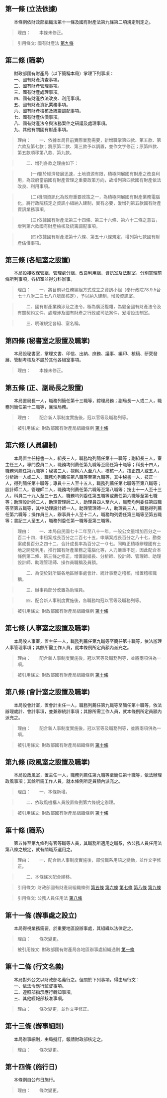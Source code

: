 第一條 (立法依據)
-----------------
　　本條例依財政部組織法第十一條及國有財產法第九條第二項規定制定之。  
> 理由：　　本條未修正。

> 引用條文: 國有財產法 [第九條](1583#第九條-國有財產局承辦國有財產事物)



第二條 (職掌)
-------------
　　財政部國有財產局（以下簡稱本局）掌理下列事項：  
　　一、國有財產清查事項。  
　　二、國有財產管理事項。  
　　三、國有財產處理事項。  
　　四、國有財產依法改良、利用事項。  
　　五、國有財產資訊業務事項。  
　　六、國有財產檢核及統籌調配事項。  
　　七、國有財產估價事項。  
　　八、國有財產法令與法務案件之研議及處理事項。  
　　九、其他有關國有財產事項。  
> 理由：　　一、依據本局目前實際業務需要，新增職掌第四款、第五款、第六款及第七款；將原第二款、第三款予以調置，並作文字修正；原第四款、第五款順移第八款、第九款。

> 　　二、增列各款之理由如下：

> 　　　(一)鑒於經濟發展迅速，土地資源有限，積極開展國有財產之改良利用，為政府當前國有財產管理之重要政策方向，故增列第四款國有財產依法改良、利用事項。

> 　　　(二)機關資訊化為政府重要政策之一，為積極開展國有財產業務電腦化，將行政院核定之資訊小組納入建制，實有必要，爰增列第五款國有財產資訊業務事項。

> 　　　(三)依據國有財產法第三十四條、第三十六條、第六十二條之意旨，增列第六款國有財產檢核及統籌調配事項。

> 　　　(四)依據國有財產法第十六條、第五十八條規定，增列第七款國有財產估價事項。



第三條 (各組室之設置)
---------------------
　　本局設接收保管組、管理處分組、改良利用組、資訊室及法制室，分別掌理前條所列事項，各組室並得分科辦事。  
> 理由：　　一、將目前以任務編組方式成立之資訊小組（奉行政院78.9.5台七十八財二三七八八號函核定），予以納入建制，增設資訊室。

> 　　二、國有財產業務涉及之法令，極為廣泛複雜，為健全國有財產法令及有關契約文件，處理涉及國有財產之行政或司法案件，爰增設法制室。

> 　　三、明確規定各組、室名稱。



第四條 (秘書室之設置及職掌)
---------------------------
　　本局設秘書室，掌理文書、印信、出納、庶務、議事、編印、核稿、研究發展、管制考核及不屬於其他各組室事項。  
> 理由：　　本條未修正。



第五條 (正、副局長之設置)
-------------------------
　　本局置局長一人，職務列簡任第十三職等，綜理局務；副局長一人或二人，職務列簡任第十二職等，襄理局務。  
> 理由：　　配合新人事制度實施後，冠以官等及職務列等。

> 被引用條文: 財政部國有財產局組織條例 [第十條](1503#第十條-職系)



第六條 (人員編制)
-----------------
　　本局置主任秘書一人，組長三人，職務均列簡任第十一職等；副組長三人，室主任三人，專門委員二人，職務均列薦任第九職等至簡任第十職等；科長十四人，職務列薦任第九職等；秘書三人，視察六人至八人，稽核一人，技正四人或五人，分析師一人或二人，職務均列薦任第八職等至第九職等，其中秘書一人，技正一人，得列簡任第十職等；專員十三人至十五人，職務列薦任第七職等至第八職等；設計師二人，管理師二人，職務均列薦任第六職等至第八職等；技士十一人至十三人，科員二十九人至三十五人，職務均列委任第五職等或薦任第六職等至第七職等；助理設計師二人，助理管理師二人，助理員四人至六人，職務均列委任第四職等至第五職等，其中助理設計師一人，助理管理師一人，助理員三人，職務得列薦任第六職等；操作員三人，辦事員十人至十二人，職務均列委任第三職等至第五職等；書記三人至五人，職務列委任第一職等至第三職等。  
> 理由：　　一、本局自民國七十二年至八十一年，一般公文量增加百分之一百二十四，申租案成長百分之二百七十五，申購案成長百分之八十七，勘查案成長百分之四十二，合計成長率為百分之一０七。同時正積極辦理國有土地之開發利用，推行國有財產業務之電腦化等，人力嚴重不足，因此配合本條例第二條、第三條之修正，增置副組長、分析師、設計師、管理師、助理設計師、助理管理師、操作員職稱及員額。

> 　　二、為便於對所屬各地區辦事處會計、統計事務之稽核，增置稽核職稱。

> 　　三、辦事員部分改置為助理員。

> 　　四、配合新人事制度實施後，各職務均冠以官等及職務列等。

> 被引用條文: 財政部國有財產局組織條例 [第十條](1503#第十條-職系)



第七條 (人事室之設置及職掌)
---------------------------
　　本局設人事室，置主任一人，職務列薦任第九職等至簡任第十職等，依法辦理人事管理事項；其餘所需工作人員，就本條例所定員額內派充之。  
> 理由：　　配合新人事制度實施後，冠以官等及職務列等，並將兩項併為一項。

> 被引用條文: 財政部國有財產局組織條例 [第十條](1503#第十條-職系)



第八條 (會計室之設置及職掌)
---------------------------
　　本局設會計室，置會計主任一人，職務列薦任第九職等至簡任第十職等，依法辦理歲計、會計事項，並兼辦統計事項；其餘所需工作人員，就本條例所定員額內派充之。  
> 理由：　　配合新人事制度實施後，冠以官等及職務列等，並將兩項併為一項。

> 被引用條文: 財政部國有財產局組織條例 [第十條](1503#第十條-職系)



第九條 (政風室之設置及職掌)
---------------------------
　　本局設政風室，置主任一人，職務列薦任第九職等至簡任第十職等，依法辦理政風事項；其餘所需工作人員，就本條例所定員額內派充之。  
> 理由：　　一、本條新增。

> 　　二、依政風機構人員設置條例第六條規定辦理。

> 被引用條文: 財政部國有財產局組織條例 [第十條](1503#第十條-職系)



第十條 (職系)
-------------
　　第五條至第九條列有官等職等人員，其職務所適用之職系，依公務人員任用法第八條之規定，就有關職系選用之。  
> 理由：　　一、配合新人事制度實施後，部份職系用語之變動，並作文字修正。

> 　　二、本條條次配合順移。

> 引用條文: 財政部國有財產局組織條例 [第五條](1503#第五條-正、副局長之設置) [第六條](1503#第六條-人員編制) [第七條](1503#第七條-人事室之設置及職掌) [第八條](1503#第八條-會計室之設置及職掌) [第九條](1503#第九條-政風室之設置及職掌)

> 引用條文: 公務人員任用法 [第八條](4617#第八條-職系說明書)



第十一條 (辦事處之設立)
-----------------------
　　本局得視業務需要，於重要地區設辦事處，其組織以法律定之。  
> 理由：　　條次變更。

> 被引用條文: 財政部國有財產局各地區辦事處組織通則 [第一條](1611#第一條-立法依據)



第十二條 (行文名義)
-------------------
　　本局對外公文以財政部名義行之。但關於下列事項，得由局行文：  
　　一、依法令應行監督事項。  
　　二、遵照部指示應行轉知事項。  
　　三、其他經報部核准事項。  
> 理由：　　條次變更，並作文字修正。



第十三條 (辦事細則)
-------------------
　　本局辦事細則，由局擬訂，報請財政部核定之。  
> 理由：　　條次變更。



第十四條 (施行日)
-----------------
　　本條例自公布日施行。  
> 理由：　　條次變更。